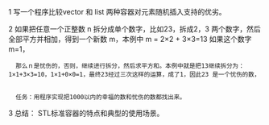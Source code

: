 1     写一个程序比较vector 和 list 两种容器对元素随机插入支持的优劣。


2     如果把任意一个正整数 n 拆分成单个数字，比如23，拆成2，3 两个数字，然后全部平方并相加，得到一个新数 m，本例中 m = 2×2 + 3×3=13  如果这个数字m=1，


      那么ｎ是忧伤的，否则，继续进行拆分，然后求平方和。本例中就是把13继续拆分为：1×1+3×3=10，1×1+0×0=1，最终23经过三次这样的运算，成了1，因此23 是一个忧伤的数，


      任务：用程序实现把1000以内的幸福的数和忧伤的数都找出来。 


3      总结： STL标准容器的特点和典型的使用场景。



